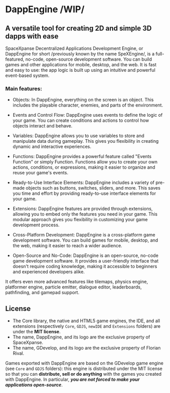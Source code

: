 # DappEngine /WIP/ 
## A versatile tool for creating 2D and simple 3D dapps with ease

<!-- ![DappEngine logo](https://raw.githubusercontent.com/4ian/DappEngine/master/newIDE/DappEngine%20banner.png "DappEngine logo") -->

SpaceXpanse Decentralized Applications Development Engine, or DappEngine for short /previously known by the name SpeXEngine/, is a full-featured, no-code, open-source development software. You can build games and other applications for mobile, desktop, and the web. It is fast and easy to use: the app logic is built up using an intuitive and powerful event-based system.

### Main features:

- Objects: In DappEngine, everything on the screen is an object. This includes the playable character, enemies, and parts of the environment.

- Events and Control Flow: DappEngine uses events to define the logic of your game. You can create conditions and actions to control how objects interact and behave.

- Variables: DappEngine allows you to use variables to store and manipulate data during gameplay. This gives you flexibility in creating dynamic and interactive experiences.

- Functions: DappEngine provides a powerful feature called "Events Function" or simply Function. Functions allow you to create your own actions, conditions, or expressions, making it easier to organize and reuse your game's events.

- Ready-to-Use Interface Elements: DappEngine includes a variety of pre-made objects such as buttons, switches, sliders, and more. This saves you time and effort by providing ready-to-use interface elements for your game.

- Extensions: DappEngine features are provided through extensions, allowing you to embed only the features you need in your game. This modular approach gives you flexibility in customizing your game development process.

- Cross-Platform Development: DappEngine is a cross-platform game development software. You can build games for mobile, desktop, and the web, making it easier to reach a wider audience.

- Open-Source and No-Code: DappEngine is an open-source, no-code game development software. It provides a user-friendly interface that doesn't require coding knowledge, making it accessible to beginners and experienced developers alike.

It offers even more advanced features like tilemaps, physics engine, platformer engine, particle emitter, dialogue editor, leaderboards, pathfinding, and gamepad support. 

<!-- 

![The DappEngine editor when editing a game level](https://raw.githubusercontent.com/4ian/DappEngine/master/newIDE/DappEngine%20screenshot.png "The DappEngine editor when editing a game level") -->

<!-- ## Getting started

| ❔ I want to...                 | 🚀 What to do                                                                                                                                                     |
| ------------------------------- | ----------------------------------------------------------------------------------------------------------------------------------------------------------------- |
| Download DappEngine to make games | Go to [DappEngine website](https://DappEngine.io) to download the app!                                                                                                |
| Contribute to the editor        | Download [Node.js] and follow this [README](newIDE/README.md).                                                                                                    |
| Create/improve an extension     | Download [Node.js] and follow this [README](newIDE/README-extensions.md).                                                                                         |
| Help to translate DappEngine      | Go on the [DappEngine project on Crowdin](https://crowdin.com/project/DappEngine) or translate [in-app tutorials](https://github.com/DappEngineApp/DappEngine-tutorials). |

> Are you interested in contributing to DappEngine for the first time? Take a look at the list of **[good first issues](https://github.com/4ian/DappEngine/issues?q=is%3Aissue+is%3Aopen+label%3A%22%F0%9F%91%8Cgood+first+issue%22)**, **[good first contributions](https://github.com/4ian/DappEngine/discussions/categories/good-first-contribution)** or the **["🏐 not too hard" cards](https://trello.com/b/qf0lM7k8/DappEngine-roadmap?menu=filter&filter=label:Not%20too%20hard%20%E2%9A%BD%EF%B8%8F)** on the Roadmap.

## Overview of the architecture

| Directory     | ℹ️ Description                                                                                    |
| ------------- | ------------------------------------------------------------------------------------------------- |
| `Core`        | DappEngine core library, containing common tools to implement the IDE and work with DappEngine games. |
| `GDJS`        | The game engine, written in TypeScript, using PixiJS (WebGL), powering all DappEngine games.        |
| `DappEngine.js` | Bindings of `Core`, `GDJS` and `Extensions` to JavaScript (with WebAssembly), used by the IDE.    |
| `newIDE`      | The game editor, written in JavaScript with React, Electron and PixiJS.                           |
| `Extensions`  | Extensions for the game engine, providing objects, behaviors, events and new features.            |

To learn more about DappEngine Architecture, read the [architecture overview here](Core/DappEngine-Architecture-Overview.md).

Pre-generated documentation of the Core library, C++ and TypeScript game engines is [available here](https://docs.DappEngine.io).

Status of the tests and builds: [![macOS and Linux build status](https://circleci.com/gh/4ian/DappEngine.svg?style=shield)](https://app.circleci.com/pipelines/github/4ian/DappEngine) [![Fast tests status](https://DappEngine.semaphoreci.com/badges/DappEngine/branches/master.svg?style=shields)](https://DappEngine.semaphoreci.com/projects/DappEngine) [![All tests status](https://www.travis-ci.com/4ian/DappEngine.svg?branch=master)](https://www.travis-ci.com/github/4ian/DappEngine) [![Windows Build status](https://ci.appveyor.com/api/projects/status/84uhtdox47xp422x/branch/master?svg=true)](https://ci.appveyor.com/project/4ian/DappEngine/branch/master) [![https://good-labs.github.io/greater-good-affirmation/assets/images/badge.svg](https://good-labs.github.io/greater-good-affirmation/assets/images/badge.svg)](https://good-labs.github.io/greater-good-affirmation)

## Links

### Community

- [DappEngine forums](https://forum.DappEngine.io) and [Discord chat](https://discord.gg/DappEngine).
- [DappEngine homepage](https://DappEngine.io)
- [DappEngine wiki (documentation)](https://wiki.DappEngine.io/DappEngine5/start)
- Help translate DappEngine in your language: [DappEngine project on Crowdin](https://crowdin.com/project/DappEngine).

### Development Roadmap

- [DappEngine Roadmap on Trello.com](https://trello.com/b/qf0lM7k8/DappEngine-roadmap), for a global view of the features that could be added. Please vote and comment here for new features/requests.
- [GitHub issue page](https://github.com/4ian/DappEngine/issues), for technical issues and bugs.
- [Github discussions](https://github.com/4ian/DappEngine/discussions) to talk about new features and ideas.

### Games made with DappEngine

- See the [showcase of games](https://DappEngine.io/games) created with DappEngine.
- Find more DappEngine games on [gd.games](https://gd.games).
- Suggest your game to be [added to the showcase here](https://docs.google.com/forms/d/e/1FAIpQLSfjiOnkbODuPifSGuzxYY61vB5kyMWdTZSSqkJsv3H6ePRTQA/viewform).

[![Some games made with DappEngine](https://raw.githubusercontent.com/4ian/DappEngine/master/newIDE/DappEngine%20games.png "Some games made with DappEngine")](https://DappEngine.io/games)

-->

## License

- The Core library, the native and HTML5 game engines, the IDE, and all extensions (respectively `Core`, `GDJS`, `newIDE` and `Extensions` folders) are under the **MIT license**.
- The name, DappEngine, and its logo are the exclusive property of SpaceXpanse.
- The name, GDevelop, and its logo are the exclusive property of Florian Rival.

Games exported with DappEngine are based on the GDevelop game engine (see `Core` and `GDJS` folders): this engine is distributed under the MIT license so that you can **distribute, sell or do anything** with the games you created with DappEngine. In particular, ***you are not forced to make your applications open-source***.

[node.js]: https://nodejs.org
